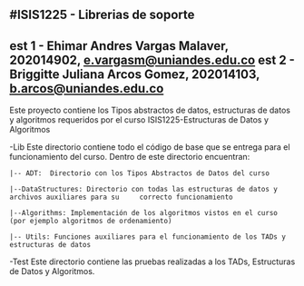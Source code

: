 #ISIS1225 - Librerias de soporte
---------------------------------------------------------------------------------
est 1 - Ehimar Andres Vargas Malaver, 202014902, e.vargasm@uniandes.edu.co 
est 2 - Briggitte Juliana Arcos Gomez, 202014103, b.arcos@uniandes.edu.co
--------------------------------------------------------------------------------
Este proyecto contiene los Tipos abstractos de datos, estructuras de datos y algoritmos requeridos por el curso ISIS1225-Estructuras de Datos y Algoritmos

-Lib
Este directorio contiene todo el código de base que se entrega para el funcionamiento del curso.  Dentro de este directorio encuentran:
    
    |-- ADT:  Directorio con los Tipos Abstractos de Datos del curso

    |--DataStructures: Directorio con todas las estructuras de datos y archivos auxiliares para su     correcto funcionamiento

    |--Algorithms: Implementación de los algoritmos vistos en el curso (por ejemplo algoritmos de ordenamiento)

    |-- Utils: Funciones auxiliares para el funcionamiento de los TADs y estructuras de datos

-Test
Este directorio contiene las pruebas realizadas a los TADs, Estructuras de Datos y Algoritmos.


